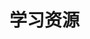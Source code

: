 # 学习资源

<!--ts-->


<!-- Created by https://github.com/ekalinin/github-markdown-toc -->
<!-- Added by: kuanhsiaokuo, at: Sat Jul  9 22:46:22 CST 2022 -->

<!--te-->